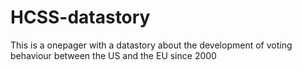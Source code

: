 # HCSS-datastory
This is a onepager with a datastory about the development of voting behaviour between the US and the EU since 2000
